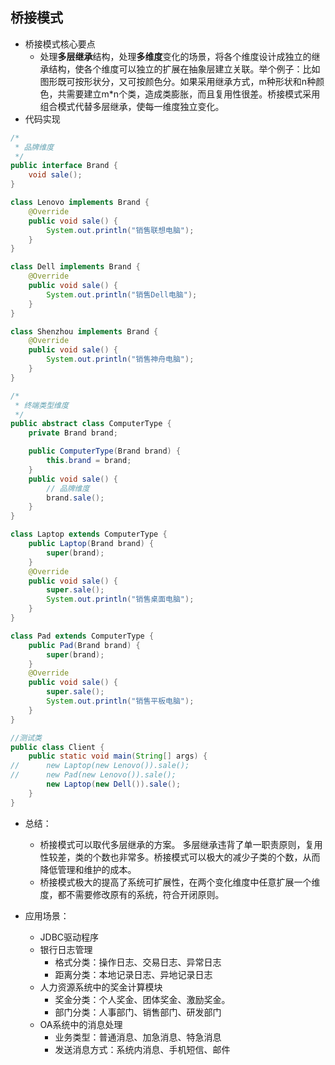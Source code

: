 ## 桥接模式
- 桥接模式核心要点 
  - 处理**多层继承**结构，处理**多维度**变化的场景，将各个维度设计成独立的继承结构，使各个维度可以独立的扩展在抽象层建立关联。举个例子：比如图形既可按形状分，又可按颜色分。如果采用继承方式，m种形状和n种颜色，共需要建立m*n个类，造成类膨胀，而且复用性很差。桥接模式采用组合模式代替多层继承，使每一维度独立变化。
- 代码实现
```java
/*
 * 品牌维度
 */
public interface Brand {
	void sale();
}

class Lenovo implements Brand {
	@Override
	public void sale() {
		System.out.println("销售联想电脑");
	}
}

class Dell implements Brand {
	@Override
	public void sale() {
		System.out.println("销售Dell电脑");
	}
}

class Shenzhou implements Brand {
	@Override
	public void sale() {
		System.out.println("销售神舟电脑");
	}
}

/*
 * 终端类型维度
 */
public abstract class ComputerType {
	private Brand brand;

	public ComputerType(Brand brand) {
		this.brand = brand;
	}
	public void sale() {
		// 品牌维度
		brand.sale();
	}
}

class Laptop extends ComputerType {
	public Laptop(Brand brand) {
		super(brand);
	}
	@Override
	public void sale() {
		super.sale();
		System.out.println("销售桌面电脑");
	}
}

class Pad extends ComputerType {
	public Pad(Brand brand) {
		super(brand);
	}
	@Override
	public void sale() {
		super.sale();
		System.out.println("销售平板电脑");
	}
}

//测试类
public class Client {
	public static void main(String[] args) {
//		new Laptop(new Lenovo()).sale();
//		new Pad(new Lenovo()).sale();
		new Laptop(new Dell()).sale();
	}
}
```

- 总结：  
  - 桥接模式可以取代多层继承的方案。 多层继承违背了单一职责原则，复用性较差，类的个数也非常多。桥接模式可以极大的减少子类的个数，从而降低管理和维护的成本。
  - 桥接模式极大的提高了系统可扩展性，在两个变化维度中任意扩展一个维度，都不需要修改原有的系统，符合开闭原则。

- 应用场景：
  - JDBC驱动程序
  - 银行日志管理
    - 格式分类：操作日志、交易日志、异常日志
    - 距离分类：本地记录日志、异地记录日志
  - 人力资源系统中的奖金计算模块
    - 奖金分类：个人奖金、团体奖金、激励奖金。
    - 部门分类：人事部门、销售部门、研发部门
  - OA系统中的消息处理
    - 业务类型：普通消息、加急消息、特急消息
    - 发送消息方式：系统内消息、手机短信、邮件